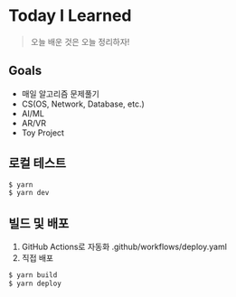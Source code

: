 # Today I Learned
> 오늘 배운 것은 오늘 정리하자! 

## Goals
- 매일 알고리즘 문제풀기
- CS(OS, Network, Database, etc.) 
- AI/ML
- AR/VR
- Toy Project 

## 로컬 테스트

```bash
$ yarn
$ yarn dev
```

## 빌드 및 배포
1. GitHub Actions로 자동화 .github/workflows/deploy.yaml 
2. 직접 배포

```bash
$ yarn build
$ yarn deploy
```